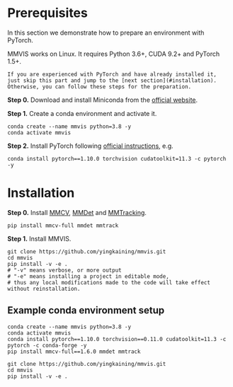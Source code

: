 # Prerequisites

In this section we demonstrate how to prepare an environment with PyTorch.

MMVIS works on Linux. It requires Python 3.6+, CUDA 9.2+ and PyTorch 1.5+.

```{note}
If you are experienced with PyTorch and have already installed it, just skip this part and jump to the [next section](#installation). Otherwise, you can follow these steps for the preparation.
```

**Step 0.** Download and install Miniconda from the [official website](https://docs.conda.io/en/latest/miniconda.html).

**Step 1.** Create a conda environment and activate it.

```shell
conda create --name mmvis python=3.8 -y
conda activate mmvis
```

**Step 2.** Install PyTorch following [official instructions](https://pytorch.org/get-started/locally/), e.g.

```shell
conda install pytorch==1.10.0 torchvision cudatoolkit=11.3 -c pytorch -y
```

# Installation

**Step 0.** Install [MMCV](https://github.com/open-mmlab/mmcv), [MMDet](https://github.com/open-mmlab/mmdetection) and [MMTracking](https://github.com/open-mmlab/mmtracking).

```shell
pip install mmcv-full mmdet mmtrack
```

**Step 1.** Install MMVIS.

```shell
git clone https://github.com/yingkaining/mmvis.git
cd mmvis
pip install -v -e .
# "-v" means verbose, or more output
# "-e" means installing a project in editable mode,
# thus any local modifications made to the code will take effect without reinstallation.
```

## Example conda environment setup

```shell
conda create --name mmvis python=3.8 -y
conda activate mmvis
conda install pytorch==1.10.0 torchvision==0.11.0 cudatoolkit=11.3 -c pytorch -c conda-forge -y
pip install mmcv-full==1.6.0 mmdet mmtrack

git clone https://github.com/yingkaining/mmvis.git
cd mmvis
pip install -v -e .
```

